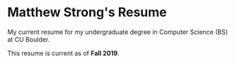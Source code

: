 # Matthew Strong's Resume
My current resume for my undergraduate degree in Computer Science (BS) at CU Boulder.

This resume is current as of <b>Fall 2019</b>.
